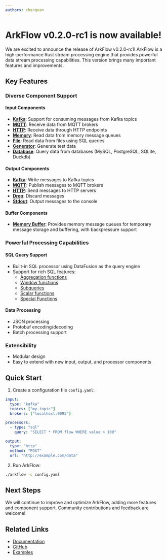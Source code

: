 ```yaml
---
authors: chenquan
---
```



# ArkFlow v0.2.0-rc1 is now available!

We are excited to announce the release of ArkFlow v0.2.0-rc1! ArkFlow is a high-performance Rust stream processing engine that provides powerful data stream processing capabilities. This version brings many important features and improvements.

## Key Features

### Diverse Component Support

#### Input Components
- [**Kafka**](./docs/components/inputs/kafka): Support for consuming messages from Kafka topics
- [**MQTT**](./docs/components/inputs/mqtt): Receive data from MQTT brokers
- [**HTTP**](./docs/components/inputs/http): Receive data through HTTP endpoints
- [**Memory**](./docs/components/inputs/memory): Read data from memory message queues
- [**File**](./docs/components/inputs/sql): Read data from files using SQL queries
- [**Generator**](./docs/components/inputs/generator): Generate test data
- [**Database**](./docs/components/inputs/sql): Query data from databases (MySQL, PostgreSQL, SQLite, Duckdb)

#### Output Components
- [**Kafka**](./docs/components/outputs/kafka): Write messages to Kafka topics
- [**MQTT**](./docs/components/outputs/mqtt): Publish messages to MQTT brokers
- [**HTTP**](./docs/components/outputs/http): Send messages to HTTP servers
- [**Drop**](./docs/components/outputs/drop): Discard messages
- [**Stdout**](./docs/components/outputs/stdout): Output messages to the console

#### Buffer Components
- [**Memory Buffer**](./docs/components/buffers/memory): Provides memory message queues for temporary message storage and buffering, with backpressure support

### Powerful Processing Capabilities

#### SQL Query Support
- Built-in SQL processor using DataFusion as the query engine
- Support for rich SQL features:
  - [Aggregation functions](./docs/sql/aggregate_functions)
  - [Window functions](./docs/sql/window_functions)
  - [Subqueries](./docs/sql/subqueries)
  - [Scalar functions](./docs/sql/scalar_functions)
  - [Special Functions](./docs/sql/special_functions)

#### Data Processing
- JSON processing
- Protobuf encoding/decoding
- Batch processing support

### Extensibility
- Modular design
- Easy to extend with new input, output, and processor components

## Quick Start

1. Create a configuration file `config.yaml`:
```yaml
input:
  type: "kafka"
  topics: ["my-topic"]
  brokers: ["localhost:9092"]

processors:
  - type: "sql"
    query: "SELECT * FROM flow WHERE value > 100"

output:
  type: "http"
  method: "POST"
  url: "http://example.com/data"
```

2. Run ArkFlow:
```bash
./arkflow -c config.yaml
```

## Next Steps

We will continue to improve and optimize ArkFlow, adding more features and component support. Community contributions and feedback are welcome!

## Related Links

- [Documentation](https://arkflow.rs/docs)
- [GitHub](https://github.com/arkflow/arkflow)
- [Examples](https://github.com/arkflow/arkflow/tree/main/examples)